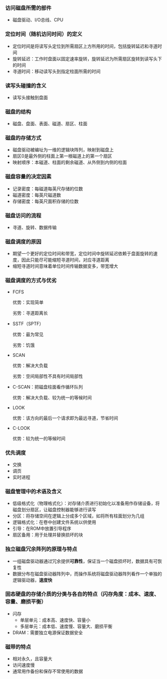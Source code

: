### 访问磁盘所需的部件

- 磁盘驱动、I/O总线、CPU



### 定位时间（随机访问时间）的定义

- 定位时间是将读写头定位到所需扇区上方所用的时间，包括旋转延迟和寻道时间
- 旋转延迟：工作时盘面以固定速率旋转，旋转延迟为所需扇区旋转到读写头下的时间
- 寻道时间：移动读写头到指定柱面所需的时间



### 读写头碰撞的含义

- 读写头接触到盘面




### 磁盘的结构

- 磁盘、盘面、表面、磁道、扇区、柱面




### 磁盘的存储方式

- 磁盘驱动被编址为一维的逻辑块阵列，映射到磁盘上
- 扇区0是最外侧的柱面上第一根磁道上的第一个扇区
- 映射顺序：本磁道、柱面的剩余磁道、从外侧到内侧的柱面



### 磁盘容量的决定因素

- 记录密度：每磁道每英尺存储的位数
- 磁道密度：每英尺磁道数
- 存储密度：每英尺面积存储的位数



### 磁盘访问的流程

- 寻道、旋转、数据传输



### 磁盘调度的原因

- 期望一个更好的定位时间和带宽，定位时间中旋转延迟依赖于盘面旋转的速度，因此只能尽可能缩短寻道时间，对应寻道距离
- 缩短寻道时间意味着单位时间传输数据变多，带宽增大



### 磁盘调度的方式与优劣

- FCFS

  优势：实现简单

  劣势：寻道距离长

- SSTF（SPTF）

  优势：最为常见

  劣势：饥饿

- SCAN

  优势：解决大负载

  劣势：空间局部性不具有时间局部性

- C-SCAN：把磁盘柱面看作循环队列

  优势：解决大负载、较为统一的等候时间

- LOOK

  优势：该方向的最后一个请求即为最远寻道，节省时间

- C-LOOK

  优势：较为统一的等候时间



### 优先调度

- 交换
- 调页
- 实时进程



### 磁盘管理中的术语及含义

- 低级格式化（物理格式化）：对存储介质进行初始化以准备用作存储设备，将磁盘划分扇区，让磁盘控制器能够进行读写
- 分区：将存储空间在逻辑上分成多个区域，如将所有柱面划分为几组
- 逻辑格式化：在卷中创建文件系统以供使用
- 引导：在ROM中放置引导程序
- 扇区备用：用于处理并替换损坏的块



### 独立磁盘冗余阵列的原理与特点

- 一组磁盘驱动器通过冗余提供**可靠性**，保证当一个磁盘损坏时，数据具有可恢复性
- 数据分布在磁盘驱动器阵列中，而操作系统将磁盘驱动器阵列看作一个单独的逻辑驱动器，**速度快**



### 固态硬盘的存储介质的分类与各自的特点（闪存角度：成本、速度、容量、磨损平衡）

- 闪存
  - 单层单元：成本高、速度快、容量小
  - 多层单元：成本低、速度慢、容量大、磨损平衡
- DRAM：需要独立电源保证数据安全



### 磁带的特点

- 相对永久，且容量大
- 访问速度慢
- 通常用作备份和保存不常使用的数据

